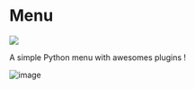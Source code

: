 # Menu

<a href="https://discord.gg/7ePV4RJCKH">
<img src="https://discord.com/api/guilds/987666490847277126/widget.png?style=banner3"/>
</a>

A simple Python menu with awesomes plugins !

![image](https://user-images.githubusercontent.com/66211574/174402023-0b47f0c4-83f3-46b8-bdc0-37838eaaf553.png)
